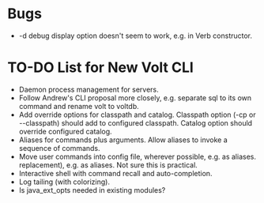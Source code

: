# Bugs

* -d debug display option doesn't seem to work, e.g. in Verb constructor.

# TO-DO List for New Volt CLI

* Daemon process management for servers.
* Follow Andrew's CLI proposal more closely, e.g. separate sql to its own
  command and rename volt to voltdb.
* Add override options for classpath and catalog. Classpath option (-cp or
  --classpath) should add to configured classpath. Catalog option should
  override configured catalog.
* Aliases for commands plus arguments. Allow aliases to invoke a sequence of
  commands.
* Move user commands into config file, wherever possible, e.g. as aliases.
  replacement), e.g. as aliases. Not sure this is practical.
* Interactive shell with command recall and auto-completion.
* Log tailing (with colorizing).
* Is java_ext_opts needed in existing modules?
